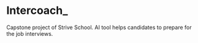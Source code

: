 # Intercoach_
Capstone project of Strive School. AI tool helps candidates to prepare for the job interviews.
